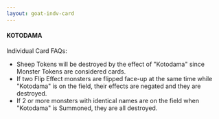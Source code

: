 ```yaml
---
layout: goat-indv-card
---
```


#### KOTODAMA

Individual Card FAQs:

*   Sheep Tokens will be destroyed by the effect of "Kotodama" since Monster Tokens are considered cards.
*   If two Flip Effect monsters are flipped face-up at the same time while "Kotodama" is on the field, their effects are negated and they are destroyed.
*   If 2 or more monsters with identical names are on the field when "Kotodama" is Summoned, they are all destroyed.